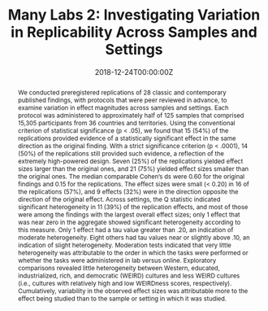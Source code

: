 ---
title: "Many Labs 2: Investigating Variation in Replicability Across Samples and Settings"
authors:
- Richard Klein
- Michelangelo Vianello
- Fred Hasselman
- ...
- admin
- et al.
date: "2018-12-24T00:00:00Z"
doi: "10.1177/2515245918810225"
profile: false

# Schedule page publish date (NOT publication's date).
publishDate: ""

# Publication type.
# Legend: 0 = Uncategorized; 1 = Conference paper; 2 = Journal article;
# 3 = Preprint / Working Paper; 4 = Report; 5 = Book; 6 = Book section;
# 7 = Thesis; 8 = Patent
publication_types: ["2"]

# Publication name and optional abbreviated publication name.
publication: "*Advances in Methods and Practices in Psychological Science*"
publication_short: ""

abstract: "We conducted preregistered replications of 28 classic and contemporary published findings, with protocols that were peer reviewed in advance, to examine variation in effect magnitudes across samples and settings. Each protocol was administered to approximately half of 125 samples that comprised 15,305 participants from 36 countries and territories. Using the conventional criterion of statistical significance (p < .05), we found that 15 (54%) of the replications provided evidence of a statistically significant effect in the same direction as the original finding. With a strict significance criterion (p < .0001), 14 (50%) of the replications still provided such evidence, a reflection of the extremely high-powered design. Seven (25%) of the replications yielded effect sizes larger than the original ones, and 21 (75%) yielded effect sizes smaller than the original ones. The median comparable Cohen’s ds were 0.60 for the original findings and 0.15 for the replications. The effect sizes were small (< 0.20) in 16 of the replications (57%), and 9 effects (32%) were in the direction opposite the direction of the original effect. Across settings, the Q statistic indicated significant heterogeneity in 11 (39%) of the replication effects, and most of those were among the findings with the largest overall effect sizes; only 1 effect that was near zero in the aggregate showed significant heterogeneity according to this measure. Only 1 effect had a tau value greater than .20, an indication of moderate heterogeneity. Eight others had tau values near or slightly above .10, an indication of slight heterogeneity. Moderation tests indicated that very little heterogeneity was attributable to the order in which the tasks were performed or whether the tasks were administered in lab versus online. Exploratory comparisons revealed little heterogeneity between Western, educated, industrialized, rich, and democratic (WEIRD) cultures and less WEIRD cultures (i.e., cultures with relatively high and low WEIRDness scores, respectively). Cumulatively, variability in the observed effect sizes was attributable more to the effect being studied than to the sample or setting in which it was studied."



# Summary. An optional shortened abstract.
summary: 

tags:
- 
featured: false

# links:
# - name: ""
#   url: ""
url_pdf: https://journals.sagepub.com/doi/pdf/10.1177/2515245918810225
url_code: ''
url_dataset: ''
url_poster: ''
url_project: https://osf.io/8cd4r/
url_slides: ''
url_source: ''
url_video: ''

# Featured image
# To use, add an image named `featured.jpg/png` to your page's folder. 
image:
  caption: 'Image credit: [**Unsplash**](https://unsplash.com/photos/aHZF4sz0YNw)'
  focal_point: ""
  preview_only: false

# Associated Projects (optional).
#   Associate this publication with one or more of your projects.
#   Simply enter your project's folder or file name without extension.
#   E.g. `internal-project` references `content/project/internal-project/index.md`.
#   Otherwise, set `projects: []`.
projects: []

---